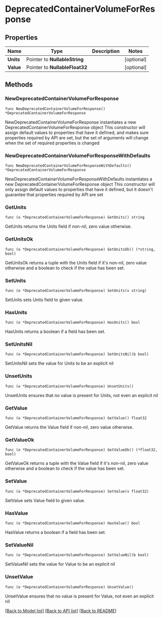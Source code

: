 # DeprecatedContainerVolumeForResponse

## Properties

Name | Type | Description | Notes
------------ | ------------- | ------------- | -------------
**Units** | Pointer to **NullableString** |  | [optional] 
**Value** | Pointer to **NullableFloat32** |  | [optional] 

## Methods

### NewDeprecatedContainerVolumeForResponse

`func NewDeprecatedContainerVolumeForResponse() *DeprecatedContainerVolumeForResponse`

NewDeprecatedContainerVolumeForResponse instantiates a new DeprecatedContainerVolumeForResponse object
This constructor will assign default values to properties that have it defined,
and makes sure properties required by API are set, but the set of arguments
will change when the set of required properties is changed

### NewDeprecatedContainerVolumeForResponseWithDefaults

`func NewDeprecatedContainerVolumeForResponseWithDefaults() *DeprecatedContainerVolumeForResponse`

NewDeprecatedContainerVolumeForResponseWithDefaults instantiates a new DeprecatedContainerVolumeForResponse object
This constructor will only assign default values to properties that have it defined,
but it doesn't guarantee that properties required by API are set

### GetUnits

`func (o *DeprecatedContainerVolumeForResponse) GetUnits() string`

GetUnits returns the Units field if non-nil, zero value otherwise.

### GetUnitsOk

`func (o *DeprecatedContainerVolumeForResponse) GetUnitsOk() (*string, bool)`

GetUnitsOk returns a tuple with the Units field if it's non-nil, zero value otherwise
and a boolean to check if the value has been set.

### SetUnits

`func (o *DeprecatedContainerVolumeForResponse) SetUnits(v string)`

SetUnits sets Units field to given value.

### HasUnits

`func (o *DeprecatedContainerVolumeForResponse) HasUnits() bool`

HasUnits returns a boolean if a field has been set.

### SetUnitsNil

`func (o *DeprecatedContainerVolumeForResponse) SetUnitsNil(b bool)`

 SetUnitsNil sets the value for Units to be an explicit nil

### UnsetUnits
`func (o *DeprecatedContainerVolumeForResponse) UnsetUnits()`

UnsetUnits ensures that no value is present for Units, not even an explicit nil
### GetValue

`func (o *DeprecatedContainerVolumeForResponse) GetValue() float32`

GetValue returns the Value field if non-nil, zero value otherwise.

### GetValueOk

`func (o *DeprecatedContainerVolumeForResponse) GetValueOk() (*float32, bool)`

GetValueOk returns a tuple with the Value field if it's non-nil, zero value otherwise
and a boolean to check if the value has been set.

### SetValue

`func (o *DeprecatedContainerVolumeForResponse) SetValue(v float32)`

SetValue sets Value field to given value.

### HasValue

`func (o *DeprecatedContainerVolumeForResponse) HasValue() bool`

HasValue returns a boolean if a field has been set.

### SetValueNil

`func (o *DeprecatedContainerVolumeForResponse) SetValueNil(b bool)`

 SetValueNil sets the value for Value to be an explicit nil

### UnsetValue
`func (o *DeprecatedContainerVolumeForResponse) UnsetValue()`

UnsetValue ensures that no value is present for Value, not even an explicit nil

[[Back to Model list]](../README.md#documentation-for-models) [[Back to API list]](../README.md#documentation-for-api-endpoints) [[Back to README]](../README.md)


